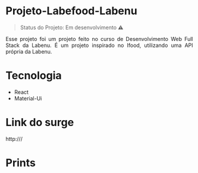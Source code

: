 # Projeto-Labefood-Labenu


> Status do Projeto: Em desenvolvimento :warning:


<p align="justify"> Esse projeto foi um projeto feito no curso de Desenvolvimento Web Full Stack da Labenu. É um projeto inspirado no Ifood, utilizando uma API própria da Labenu.
 </p>


<h1 align="justify"> Tecnologia </h1>

- React
- Material-Ui


<h1 align="justify"> Link do surge </h1>

<p align="justify"> http:/// </p>

<h1 align="justify"> Prints </h1>

